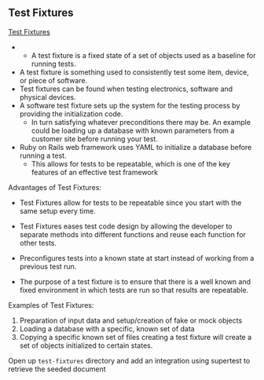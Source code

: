 ## Test Fixtures

[Test Fixtures](https://en.wikipedia.org/wiki/Test_fixture)

* * A test fixture is a fixed state of a set of objects used as a baseline for running tests.
* A test fixture is something used to consistently test some item, device, or piece of software.
* Test fixtures can be found when testing electronics, software and physical devices.
* A software test fixture sets up the system for the testing process by providing the initialization code.
    * In turn satisfying whatever preconditions there may be.
    An example could be loading up a database with known parameters from a customer site before running your test.
* Ruby on Rails web framework uses YAML to initialize a database before running a test.
    * This allows for tests to be repeatable, which is one of the key features of an effective test framework

Advantages of Test Fixtures:

* Test Fixtures allow for tests to be repeatable since you start with the same setup every time.
* Test Fixtures eases test code design by allowing the developer to separate methods into different functions and reuse each function for other tests.
* Preconfigures tests into a known state at start instead of working from a previous test run.

* The purpose of a test fixture is to ensure that there is a well known and fixed environment in which tests are run so that results are repeatable.

Examples of Test Fixtures:

1. Preparation of input data and setup/creation of fake or mock objects
2. Loading a database with a specific, known set of data
3. Copying a specific known set of files creating a test fixture will create a set of objects initialized to certain states.

Open up `test-fixtures` directory and add an integration using supertest to retrieve the seeded document
